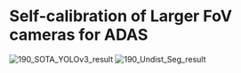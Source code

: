 # Self-calibration of Larger FoV cameras for ADAS

![190_SOTA_YOLOv3_result](https://github.com/VijayKakani414/Self-calibration-of-Larger-FoV-cameras-for-ADAS/assets/25151205/e301a7c6-a1c8-447a-9a7a-78ed89820ff8)
![190_Undist_Seg_result](https://github.com/VijayKakani414/Self-calibration-of-Larger-FoV-cameras-for-ADAS/assets/25151205/0705101c-a5c5-47b8-8f6b-c193b9d0254a)
